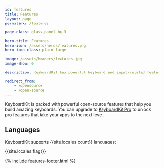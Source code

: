 ```yaml
---
id: features
title: Features
layout: page
permalink: /features

page-class: glass-panel bg-3

hero-title: Features
hero-icon: /assets/heros/features.png
hero-icon-class: plain large

image: /assets/headers/features.jpg
image-show: 0

description: KeyboardKit has powerful keyboard and input-related features

redirect_from: 
    - /opensource
    - /open-source
---
```


KeyboardKit is packed with powerful open-source features that help you build amazing keyboards. You can upgrade to [KeyboardKit Pro](/pro) to unlock pro features that take your apps to the next level.


## Languages

KeyboardKit supports [{{site.locales.count}} languages](/locales):

{{site.locales.flags}}

{% include features-footer.html %}